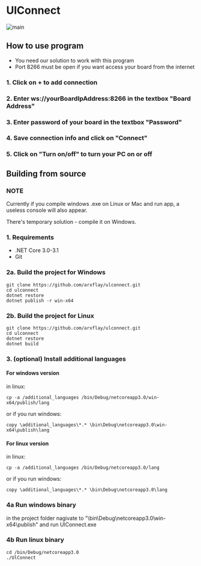 # UlConnect
<img src="https://i.ibb.co/Fn6VLC3/main.png" alt="main" border="0">

## How to use program
- You <bold>need</bold> our solution to work with this program
- Port 8266 must be open if you want access your board from the internet
### 1. Click on + to add connection
### 2. Enter ws://yourBoardIpAddress:8266 in the textbox "Board Address" 
### 3. Enter password of your board in the textbox "Password"
### 4. Save connection info and click on "Connect"
### 5. Click on "Turn on/off" to turn your PC on or off
## Building from source
### NOTE
Currently if you compile windows .exe on Linux or Mac and run app, a useless console will also appear.

There's temporary solution - compile it on Windows.
### 1. Requirements
- .NET Core 3.0-3.1
- Git
### 2a. Build the project for Windows

```
git clone https://github.com/arxflay/ulconnect.git
cd ulconnect
dotnet restore 
dotnet publish -r win-x64
```
### 2b. Build the project for Linux

```
git clone https://github.com/arxflay/ulconnect.git
cd ulconnect
dotnet restore 
dotnet build 
```

### 3. (optional) Install additional languages
#### For windows version
in linux:

```
cp -a /additional_languages /bin/Debug/netcoreapp3.0/win-x64/publish/lang
```
or if you run windows:

```
copy \additional_languages\*.* \bin\Debug\netcoreapp3.0\win-x64\publish\lang
```
#### For linux version
in linux:

```
cp -a /additional_languages /bin/Debug/netcoreapp3.0/lang
```
or if you run windows:

```
copy \additional_languages\*.* \bin\Debug\netcoreapp3.0\lang
```
### 4a Run windows binary
in the project folder nagivate to "\bin\Debug\netcoreapp3.0\win-x64\publish\" and run UlConnect.exe
### 4b Run linux binary

```
cd /bin/Debug/netcoreapp3.0
./UlConnect
```
